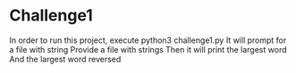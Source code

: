 # Challenge1


In order to run this project, execute python3 challenge1.py
It will prompt for a file with string
Provide a file with strings 
Then it will print the largest word
And the largest word reversed
